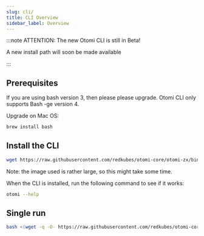 ```yaml
---
slug: cli/
title: CLI Overview
sidebar_label: Overview
---
```


:::note ATTENTION: The new Otomi CLI is still in Beta!

A new install path will soon be made available

:::

## Prerequisites

If you are using bash version 3, then please please upgrade. Otomi CLI only supports Bash -ge version 4.

Upgrade on Mac OS:

```bash
brew install bash
```

## Install the CLI

```bash
wget https://raw.githubusercontent.com/redkubes/otomi-core/otomi-zx/binzx/otomi -O /usr/local/bin/otomi && chmod +x /usr/local/bin/otomi
```

Note: the image used is rather large, so this might take some time.

When the CLI is installed, run the following command to see if it works:

```bash
otomi --help
```

## Single run

```bash
bash <(wget -q -O- https://raw.githubusercontent.com/redkubes/otomi-core/otomi-zx/binzx/otomi) <COMMANDS HERE>
```
